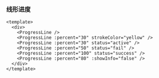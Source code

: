 ### 线形进度

<!--start-code-->

```vue
<template>
  <div>
    <ProgressLine />
    <ProgressLine :percent="30" strokeColor="yellow" />
    <ProgressLine :percent="30" status="active" />
    <ProgressLine :percent="50" status="fail" />
    <ProgressLine :percent="100" status="success" />
    <ProgressLine :percent="80" :showInfo="false" />
  </div>
</template>
```

<!--end-code-->
